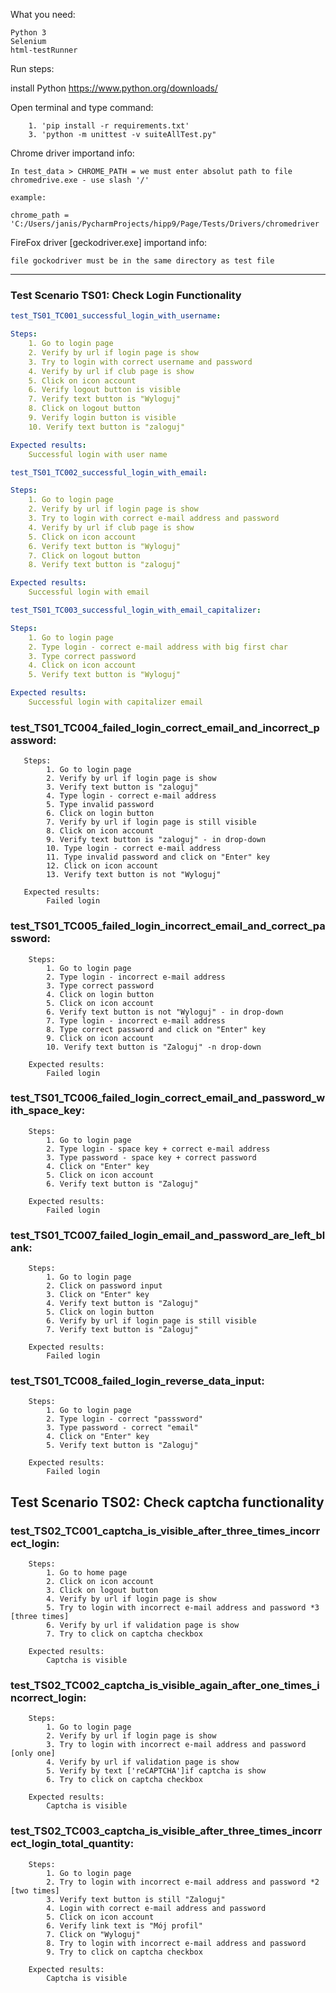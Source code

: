 What you need:

    Python 3
    Selenium
    html-testRunner
    
Run steps:

install Python https://www.python.org/downloads/

Open terminal and type command: 
    
        1. 'pip install -r requirements.txt'
        3. 'python -m unittest -v suiteAllTest.py"

Chrome driver importand info:

    In test_data > CHROME_PATH = we must enter absolut path to file chromedrive.exe - use slash '/'
    
    example: 
    
    chrome_path = 'C:/Users/janis/PycharmProjects/hipp9/Page/Tests/Drivers/chromedriver
    
FireFox driver [geckodriver.exe] importand info:
    
    file gockodriver must be in the same directory as test file
***


### Test Scenario TS01: Check Login Functionality
    

```yaml
test_TS01_TC001_successful_login_with_username: 

Steps:
    1. Go to login page
    2. Verify by url if login page is show
    3. Try to login with correct username and password
    4. Verify by url if club page is show
    5. Click on icon account
    6. Verify logout button is visible
    7. Verify text button is "Wyloguj"
    8. Click on logout button
    9. Verify login button is visible
    10. Verify text button is "zaloguj"

Expected results: 
    Successful login with user name
```

```yaml
test_TS01_TC002_successful_login_with_email:

Steps:
    1. Go to login page
    2. Verify by url if login page is show
    3. Try to login with correct e-mail address and password
    4. Verify by url if club page is show
    5. Click on icon account
    6. Verify text button is "Wyloguj"
    7. Click on logout button
    8. Verify text button is "zaloguj"

Expected results:
    Successful login with email
```

```yaml
test_TS01_TC003_successful_login_with_email_capitalizer:

Steps:
    1. Go to login page
    2. Type login - correct e-mail address with big first char
    3. Type correct password
    4. Click on icon account
    5. Verify text button is "Wyloguj"

Expected results:
    Successful login with capitalizer email
```

### test_TS01_TC004_failed_login_correct_email_and_incorrect_password:

       Steps: 
            1. Go to login page
            2. Verify by url if login page is show
            3. Verify text button is "zaloguj"
            4. Type login - correct e-mail address
            5. Type invalid password
            6. Click on login button
            7. Verify by url if login page is still visible
            8. Click on icon account
            9. Verify text button is "zaloguj" - in drop-down
            10. Type login - correct e-mail address
            11. Type invalid password and click on "Enter" key
            12. Click on icon account
            13. Verify text button is not "Wyloguj"
            
       Expected results:
            Failed login
                 
### test_TS01_TC005_failed_login_incorrect_email_and_correct_password:

        Steps:
            1. Go to login page
            2. Type login - incorrect e-mail address
            3. Type correct password
            4. Click on login button
            5. Click on icon account
            6. Verify text button is not "Wyloguj" - in drop-down
            7. Type login - incorrect e-mail address
            8. Type correct password and click on "Enter" key
            9. Click on icon account
            10. Verify text button is "Zaloguj" -n drop-down
            
        Expected results:
            Failed login
            
### test_TS01_TC006_failed_login_correct_email_and_password_with_space_key:

        Steps:
            1. Go to login page
            2. Type login - space key + correct e-mail address
            3. Type password - space key + correct password
            4. Click on "Enter" key
            5. Click on icon account
            6. Verify text button is "Zaloguj"
            
        Expected results:
            Failed login
            
### test_TS01_TC007_failed_login_email_and_password_are_left_blank:

        Steps:
            1. Go to login page
            2. Click on password input
            3. Click on "Enter" key
            4. Verify text button is "Zaloguj"
            5. Click on login button
            6. Verify by url if login page is still visible
            7. Verify text button is "Zaloguj"
        
        Expected results:
            Failed login
            
### test_TS01_TC008_failed_login_reverse_data_input:

        Steps:
            1. Go to login page
            2. Type login - correct "passsword"
            3. Type password - correct "email"
            4. Click on "Enter" key
            5. Verify text button is "Zaloguj"

        Expected results:
            Failed login
            
## Test Scenario TS02: Check captcha functionality

 ### test_TS02_TC001_captcha_is_visible_after_three_times_incorrect_login:

        Steps:
            1. Go to home page
            2. Click on icon account
            3. Click on logout button
            4. Verify by url if login page is show
            5. Try to login with incorrect e-mail address and password *3 [three times]
            6. Verify by url if validation page is show
            7. Try to click on captcha checkbox

        Expected results:
            Captcha is visible

 ### test_TS02_TC002_captcha_is_visible_again_after_one_times_incorrect_login:
 
        Steps:
            1. Go to login page
            2. Verify by url if login page is show
            3. Try to login with incorrect e-mail address and password [only one]
            4. Verify by url if validation page is show
            5. Verify by text ['reCAPTCHA']if captcha is show
            6. Try to click on captcha checkbox
        
        Expected results:
            Captcha is visible
            
 ### test_TS02_TC003_captcha_is_visible_after_three_times_incorrect_login_total_quantity:
 
        Steps:
            1. Go to login page
            2. Try to login with incorrect e-mail address and password *2 [two times]
            3. Verify text button is still "Zaloguj"
            4. Login with correct e-mail address and password
            5. Click on icon account
            6. Verify link text is "Mój profil"
            7. Click on "Wyloguj"
            8. Try to login with incorrect e-mail address and password
            9. Try to click on captcha checkbox
            
        Expected results:
            Captcha is visible
